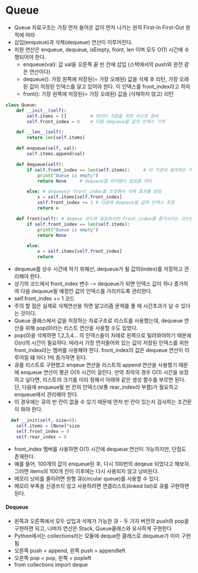# Queue
- Queue 자료구조는 가장 먼저 들어온 값이 먼저 나가는 원칙 First-In First-Out 원칙에 따라
- 삽입(enqueue)과 삭제(dequeue) 연산이 이루어진다.
- 지원 연산은 enqueue, dequeue, isEmpty, front, len 이며 모두 O(1) 시간에 수행되어야 한다.
  - enqueue(val): 값 val을 오른쪽 끝 빈 칸에 삽입 (스택에서의 push와 완전 같은 연산이다)
  - dequeue(): 가장 왼쪽에 저장된(= 가장 오래된) 값을 삭제 후 리턴, 가장 오래된 값이 저장된 인덱스를 알고 있어야 한다. 이 인덱스를 front_index라고 하자
  - front(): 가장 왼쪽에 저장된(= 가장 오래된) 값을 (삭제하지 않고) 리턴


```python
class Queue:
    def __init__(self):
        self.items = []         # 데이터 저장을 위한 리스트 준비
        self.front_index = 0    # 다음 dequeue될 값의 인덱스 기억

    def __len__(self):
        return len(self.items)

    def enqueue(self, val):
        self.items.append(val)

    def dequeue(self):
        if self.front_index == len(self.items):     # 이 기준이 동작하는 이유
            print("Queue is empty")
            return None     # dequeue할 아이템이 없음을 의미

        else: # dequeue는 front_index를 조정해서 삭제 효과를 얻음
            x = self.items[self.front_index]
            self.front_index += 1 # 다음에 dequeue될 값의 인덱스 조정
            return x

    def front(self): # deqeue 코드와 동일하지만 front_index를 증가시키는 코드만 없다.
        if self.front_index == len(self.items):
            print("Queue is empty")
            return None

        else:
            x = self.items[self.front_index]
            return
```

- dequeue를 상수 시간에 하기 위해선, dequeue가 될 값의(index)를 저장하고 관리해야 한다.
- 상기의 코드에서 front_index 변수 -> dequeue가 되면 인덱스 값이 하나 증가하여 다음 dequeue될 예정인 값의 인덱스를 가리키도록 관리한다.
- self.front_index += 1 코드
- 주의 할 점은 실제로 삭제연산을 하면 알고리즘 문제를 풀 때 시간초과가 날 수 있다는 것이다.
- Queue 클래스에서 값을 저장하는 자료구조로 리스트를 사용했는데, dequeue 연산을 위해 pop(0)라는 리스트 연산을 사용할 수도 있었다.
- pop(0)을 삭제하면 1,2,3,4... 의 인덱스들이 차례로 왼쪽으로 밀려와야하기 때문에 O(n)의 시간이 필요하다. 따라서 가장 먼저들어와 있는 값이 저장된 인덱스를 위한 front_index라는 멤버를 사용해야 한다. front_index의 값은 dequeue 연산이 이루어질 떄 마다 1씩 증가하면 된다.
- 큐를 리스트로 구현했고 enqeue 연산을 리스트의 append 연산을 사용했기 때문에 enqueue 연산이 평균 O(1) 시간이 걸린다. 만약 최악의 경우 O(1) 시간을 보장하고 싶다면, 리스트의 크기를 미리 정해서 아래와 같은 생성 함수를 부르면 된다. 단, 다음에 enqueue될 빈 칸의 인덱스(보통 rear_index라 부름)가 필요하고 enqueue에서 관리해야 한다. 
- 이 경우에는 큐의 빈 칸이 없을 수 있기 때문에 먼저 빈 칸이 있는지 검사하는 조건문이 와야 한다.

```python
  def __init(self, size=8):
    self.items = [None]*size
    self.front_index = 0
    self.rear_index = 0
```

- front_index 멤버를 사용하면 O(1) 시간에 dequeue 연산이 가능하지만, 단점도 존재한다.
- 예를 들어, 100개의 값이 enqueue된 후, 다시 100번의 deqeue 되었다고 해보자. 그러면 items의 100개 칸이 이후에는 다시 사용되지 않고 낭비된다.
- 메모리 낭비를 줄이려면 원형 큐(circular queue)를 사용할 수 있다.
- 메모리 부족을 신경쓰지 않고 사용하려면 연결리스트(linked list)로 큐를 구현하면 된다.

#### Dequeue
- 왼쪽과 오른쪽에서 모두 삽입과 삭제가 가능한 큐 - 두 가지 버전의 push와 pop을 구현하면 되고, 나머지 연산은 Stack, Queue클래스와 유사하게 구현한다
- Python에서는 collections라는 모듈에 deque란 클래스로 dequeue가 이미 구현됨
- 오른쪽 push = append, 왼쪽 push = appendleft
- 오른쪽 pop = pop, 왼쪽 = popleft
- from collections import deque



